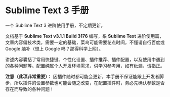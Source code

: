 # Sublime Text 3 手册
一个 Sublime Text 3 进阶使用手册，不定期更新。

文档基于 **Sublime Text v3.1.1 Build 3176** 编写，系 **Sublime Text** 进阶使用篇，文章内容偏技术类，需要一定的基础，菜鸟可能需要花点时间，不懂请自行百度或 Google 脑补（想上 Google 吗？那得科学上网）。

讲述内容囊括了常用快捷键、个性化设置、插件推荐、插件配置，以及使用中遇到的各种问题等。配置纯属个人开发环境需求，供学习参考用，如有纰漏，请指正。

**注意（此项非常重要）：** 因插件随时都可能会更新，本手册不保证能跟上开发者脚步，所以插件的设置参数也可能会随之改变，在配置插件时，务必先确认参数是否存在而导致的各种问题！